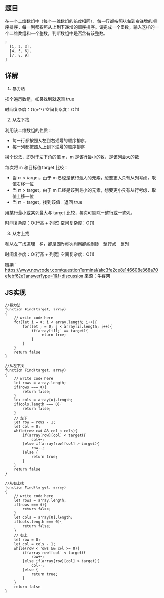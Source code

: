 ## 题目

在一个二维数组中（每个一维数组的长度相同），每一行都按照从左到右递增的顺序排序，每一列都按照从上到下递增的顺序排序。请完成一个函数，输入这样的一个二维数组和一个整数，判断数组中是否含有该整数。

```
[ 
  [1, 2, 3], 
  [4, 5, 6],
  [7, 8, 9]
]
```

## 详解

1. 暴力法

挨个遍历数组，如果找到就返回 true

时间复杂度：O(n^2)
空间复杂度：O(1)

2. 从左下找

利用该二维数组的性质：
- 每一行都按照从左到右递增的顺序排序，
- 每一列都按照从上到下递增的顺序排序

换个说法，即对于左下角的值 m，m 是该行最小的数，是该列最大的数

每次将 m 和目标值 target 比较：
- 当 m < target，由于 m 已经是该行最大的元素，想要更大只有从列考虑，取值右移一位
- 当 m > target，由于 m 已经是该列最小的元素，想要更小只有从行考虑，取值上移一位
- 当 m = target，找到该值，返回 true

用某行最小或某列最大与 target 比较，每次可剔除一整行或一整列。

时间复杂度：O(行高 + 列宽)
空间复杂度：O(1)

3. 从右上找

和从左下找道理一样，都是因为每次判断都能剔除一整行或一整列

时间复杂度：O(行高 + 列宽)
空间复杂度：O(1)

链接：https://www.nowcoder.com/questionTerminal/abc3fe2ce8e146608e868a70efebf62e?answerType=1&f=discussion
来源：牛客网

## JS实现

```
//暴力法
function Find(target, array)
{
    // write code here
    for(let i = 0; i < array.length; i++){
        for(let j = 0; j < array[i].length; j++){
            if(array[i][j] == target){
                return true;
            }
        }
    }
    return false;
}

//从左下找
function Find(target, array)
{
    // write code here
    let rows = array.length;
    if(rows === 0){
        return false;
    }
    let cols = array[0].length;
    if(cols.length === 0){
        return false;
    }
    // 左下
    let row = rows - 1;
    let col = 0;
    while(row >=0 && col < cols){
        if(array[row][col] < target){
            col++;
        }else if(array[row][col] > target){
            row--;
        }else {
            return true;
        }
    }
    return false;
}

//从右上找
function Find(target, array)
{
    // write code here
    let rows = array.length;
    if(rows === 0){
        return false;
    }
    let cols = array[0].length;
    if(cols.length === 0){
        return false;
    }
    // 右上
    let row = 0;
    let col = cols - 1;
    while(row < rows && col >= 0){
        if(array[row][col] < target){
            row++;
        }else if(array[row][col] > target){
            col--;
        }else {
            return true;
        }
    }
    return false;
}
```
